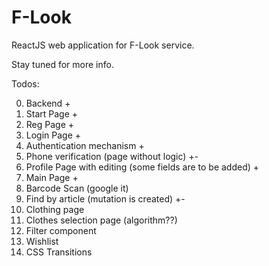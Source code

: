 # F-Look
ReactJS web application for F-Look service. 

Stay tuned for more info.


Todos:

0. Backend +
1. Start Page +
2. Reg Page +
3. Login Page +
4. Authentication mechanism +
5. Phone verification (page without logic) +- 
6. Profile Page with editing (some fields are to be added) +
7. Main Page +
8. Barcode Scan (google it)	
9. Find by article (mutation is created) +-
10. Clothing page	
11. Clothes selection page (algorithm??)
12. Filter component
13. Wishlist
14. CSS Transitions

